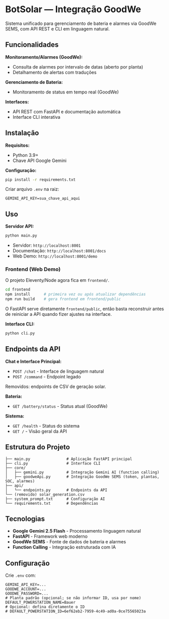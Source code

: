 # BotSolar — Integração GoodWe 

Sistema unificado para gerenciamento de bateria e alarmes via GoodWe SEMS, com API REST e CLI em linguagem natural.

## Funcionalidades

**Monitoramento/Alarmes (GoodWe):**
- Consulta de alarmes por intervalo de datas (aberto por planta)
- Detalhamento de alertas com traduções

**Gerenciamento de Bateria:**
- Monitoramento de status em tempo real (GoodWe)

**Interfaces:**
- API REST com FastAPI e documentação automática
- Interface CLI interativa

## Instalação

**Requisitos:**
- Python 3.9+
- Chave API Google Gemini

**Configuração:**
```bash
pip install -r requirements.txt
```

Criar arquivo `.env` na raiz:
```
GEMINI_API_KEY=sua_chave_api_aqui
```

## Uso

**Servidor API:**
```bash
python main.py
```
- Servidor: `http://localhost:8001`
- Documentação: `http://localhost:8001/docs`
- Web Demo: `http://localhost:8001/demo`

### Frontend (Web Demo)

O projeto Eleventy/Node agora fica em `frontend/`.

```bash
cd frontend
npm install      # primeira vez ou após atualizar dependências
npm run build    # gera frontend em frontend/public
```

O FastAPI serve diretamente `frontend/public`, então basta reconstruir antes de reiniciar a API quando fizer ajustes na interface.

**Interface CLI:**
```bash
python cli.py
```

## Endpoints da API

**Chat e Interface Principal:**
- `POST /chat` - Interface de linguagem natural
- `POST /command` - Endpoint legado

Removidos: endpoints de CSV de geração solar.

**Bateria:**
- `GET /battery/status` - Status atual (GoodWe)

**Sistema:**
- `GET /health` - Status do sistema
- `GET /` - Visão geral da API

## Estrutura do Projeto

```
├── main.py                # Aplicação FastAPI principal
├── cli.py                 # Interface CLI
├── core/
│   ├── gemini.py          # Integração Gemini AI (function calling)
│   ├── goodweApi.py       # Integração GoodWe SEMS (token, plantas, SOC, alarmes)
├── api/
│   └── endpoints.py       # Endpoints da API
└── (removido) solar_generation.csv
├── system_prompt.txt      # Configuração AI
└── requirements.txt       # Dependências
```

## Tecnologias

- **Google Gemini 2.5 Flash** - Processamento linguagem natural
- **FastAPI** - Framework web moderno
- **GoodWe SEMS** - Fonte de dados de bateria e alarmes
- **Function Calling** - Integração estruturada com IA

## Configuração

Crie `.env` com:
```
GEMINI_API_KEY=...
GOODWE_ACCOUNT=...
GOODWE_PASSWORD=...
# Planta padrão (opcional; se não informar ID, usa por nome)
DEFAULT_POWERSTATION_NAME=Bauer
# Opcional: defina diretamente o ID
# DEFAULT_POWERSTATION_ID=6ef62eb2-7959-4c49-ad0a-0ce75565023a
```

